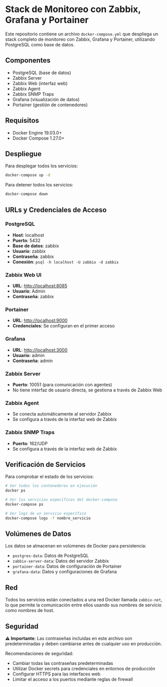 # Stack de Monitoreo con Zabbix, Grafana y Portainer

Este repositorio contiene un archivo `docker-compose.yml` que despliega un stack completo de monitoreo con Zabbix, Grafana y Portainer, utilizando PostgreSQL como base de datos.

## Componentes

- PostgreSQL (base de datos)
- Zabbix Server
- Zabbix Web (interfaz web)
- Zabbix Agent
- Zabbix SNMP Traps
- Grafana (visualización de datos)
- Portainer (gestión de contenedores)

## Requisitos

- Docker Engine 19.03.0+
- Docker Compose 1.27.0+

## Despliegue

Para desplegar todos los servicios:

```bash
docker-compose up -d
```

Para detener todos los servicios:

```bash
docker-compose down
```

## URLs y Credenciales de Acceso

### PostgreSQL
- **Host**: localhost
- **Puerto**: 5432
- **Base de datos**: zabbix
- **Usuario**: zabbix
- **Contraseña**: zabbix
- **Conexión**: `psql -h localhost -U zabbix -d zabbix`

### Zabbix Web UI
- **URL**: [http://localhost:8085](http://localhost:8085)
- **Usuario**: Admin
- **Contraseña**: zabbix

### Portainer
- **URL**: [http://localhost:9000](http://localhost:9000)
- **Credenciales**: Se configuran en el primer acceso

### Grafana
- **URL**: [http://localhost:3000](http://localhost:3000)
- **Usuario**: admin
- **Contraseña**: admin

### Zabbix Server
- **Puerto**: 10051 (para comunicación con agentes)
- No tiene interfaz de usuario directa, se gestiona a través de Zabbix Web

### Zabbix Agent
- Se conecta automáticamente al servidor Zabbix
- Se configura a través de la interfaz web de Zabbix

### Zabbix SNMP Traps
- **Puerto**: 162/UDP
- Se configura a través de la interfaz web de Zabbix

## Verificación de Servicios

Para comprobar el estado de los servicios:

```bash
# Ver todos los contenedores en ejecución
docker ps

# Ver los servicios específicos del docker-compose
docker-compose ps

# Ver logs de un servicio específico
docker-compose logs -f nombre_servicio
```

## Volúmenes de Datos

Los datos se almacenan en volúmenes de Docker para persistencia:

- `postgres-data`: Datos de PostgreSQL
- `zabbix-server-data`: Datos del servidor Zabbix
- `portainer-data`: Datos de configuración de Portainer
- `grafana-data`: Datos y configuraciones de Grafana

## Red

Todos los servicios están conectados a una red Docker llamada `zabbix-net`, lo que permite la comunicación entre ellos usando sus nombres de servicio como nombres de host.

## Seguridad

**⚠️ Importante**: Las contraseñas incluidas en este archivo son predeterminadas y deben cambiarse antes de cualquier uso en producción.

Recomendaciones de seguridad:
- Cambiar todas las contraseñas predeterminadas
- Utilizar Docker secrets para credenciales en entornos de producción
- Configurar HTTPS para las interfaces web
- Limitar el acceso a los puertos mediante reglas de firewall
